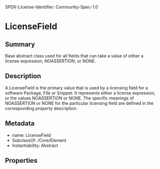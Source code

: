 SPDX-License-Identifier: Community-Spec-1.0

# LicenseField

## Summary

Base abstract class used for all fields that can take a value of either a
license expression, NOASSERTION, or NONE.

## Description

A LicenseField is the primary value that is used by a licensing field for a
software Package, File or Snippet. It represents either a license expression,
or the values NOASSERTION or NONE. The specific meanings of NOASSERTION or
NONE for the particular licensing field are defined in the corresponding
property description.

## Metadata

- name: LicenseField
- SubclassOf: /Core/Element
- Instantiability: Abstract

## Properties
